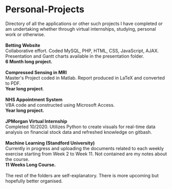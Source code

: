 # Personal-Projects
Directory of all the applications or other such projects I have completed or am undertaking whether through virtual internships, studying, personal work or otherwise. <br> <br>
**Betting Website**<br>
Collaborative effort. Coded MySQL, PHP, HTML, CSS, JavaScript, AJAX. Presentation and Gantt charts available in the presentation folder.<br>
**6 Month long project.**<br><br>
**Compressed Sensing in MRI**<br>
Master's Project coded in Matlab. Report produced in LaTeX and converted to PDF.<br> 
**Year long project**. <br><br>
**NHS Appointment System**<br>
VBA code and constructed using Microsoft Access. <br>
**Year long project.** <br><br>
**JPMorgan Virtual Internship**<br>
Completed 10/2020. Utilizes Python to create visuals for real-time data analysis on financial stock data and refreshed knowledge on gitbash. <br><br>
**Machine Learning (Standford University)**<br>
Currently in progress and uploading the documents related to each weekly exercise starting from Week 2 to Week 11. 
Not contained are my notes about the course. <br>
**11 Weeks Long Course.** <br><br>
The rest of the folders are self-explanatory. There is more upcoming but hopefully better organised. 
